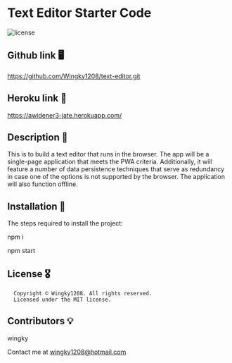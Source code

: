 # Text Editor Starter Code

![license](https://img.shields.io/badge/License-MIT-blue.svg)

  ## Github link 🖥
 https://github.com/Wingky1208/text-editor.git


  ## Heroku link 🎥
  https://awidener3-jate.herokuapp.com/

  
 
  ## Description 📝
 This is to  build a text editor that runs in the browser. The app will be a single-page application that meets the PWA criteria. Additionally, it will feature a number of data persistence techniques that serve as redundancy in case one of the options is not supported by the browser. The application will also function offline. 

  ## Installation 🔎

  The steps required to install the project:

  npm i

  npm start


   ## License 🎖
      Copyright © Wingky1208. All rights reserved. 
      Licensed under the MIT license.
      
   ## Contributors 💡

  wingky

  Contact me at wingky1208@hotmail.com
